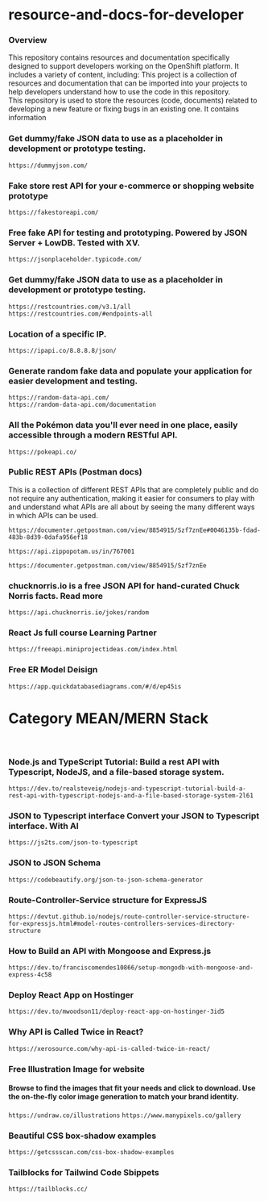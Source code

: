# resource-and-docs-for-developer


### Overview

This repository contains resources and documentation specifically designed to support developers working on the OpenShift platform. It includes a variety of content, including:
This project is a collection of resources and documentation that can be imported into your projects to help developers understand how to use the code in this repository. <br>
This repository is used to store the resources (code, documents) related to developing a new feature or fixing bugs in an existing one. It contains information

### Get dummy/fake JSON data to use as a placeholder in development or prototype testing.

`https://dummyjson.com/` <br>

### Fake store rest API for your e-commerce or shopping website prototype

`https://fakestoreapi.com/` <br>

### Free fake API for testing and prototyping. Powered by JSON Server + LowDB. Tested with XV.

`https://jsonplaceholder.typicode.com/` <br>

### Get dummy/fake JSON data to use as a placeholder in development or prototype testing.

`https://restcountries.com/v3.1/all` <br>
`https://restcountries.com/#endpoints-all` <br>

### Location of a specific IP.

`https://ipapi.co/8.8.8.8/json/` <br>

### Generate random fake data and populate your application for easier development and testing.

`https://random-data-api.com/` <br>
`https://random-data-api.com/documentation` <br>

### All the Pokémon data you'll ever need in one place, easily accessible through a modern RESTful API.

`https://pokeapi.co/` <br>

### Public REST APIs (Postman docs)

This is a collection of different REST APIs that are completely public and do not require any authentication, making it easier for consumers to play with and understand what APIs are all about by seeing the many different ways in which APIs can be used.

`https://documenter.getpostman.com/view/8854915/Szf7znEe#0046135b-fdad-483b-8d39-0dafa956ef18` <br>

`https://api.zippopotam.us/in/767001` <br>

`https://documenter.getpostman.com/view/8854915/Szf7znEe` <br>


### chucknorris.io is a free JSON API for hand-curated Chuck Norris facts. Read more

`https://api.chucknorris.io/jokes/random` <br>


### React Js full course Learning Partner <Youtube>

`https://freeapi.miniprojectideas.com/index.html` <br>

### Free ER Model Deisign

`https://app.quickdatabasediagrams.com/#/d/ep45is` <br>


# Category MEAN/MERN Stack
 <br>

### Node.js and TypeScript Tutorial: Build a rest API with Typescript, NodeJS, and a file-based storage system.

`https://dev.to/realsteveig/nodejs-and-typescript-tutorial-build-a-rest-api-with-typescript-nodejs-and-a-file-based-storage-system-2l61` <br>

### JSON to Typescript interface Convert your JSON to Typescript interface. With AI

`https://js2ts.com/json-to-typescript` <br>

### JSON to JSON Schema

`https://codebeautify.org/json-to-json-schema-generator` <br>

### Route-Controller-Service structure for ExpressJS

`https://devtut.github.io/nodejs/route-controller-service-structure-for-expressjs.html#model-routes-controllers-services-directory-structure` <br>

### How to Build an API with Mongoose and Express.js

`https://dev.to/franciscomendes10866/setup-mongodb-with-mongoose-and-express-4c58` <br>

### Deploy React App on Hostinger
`https://dev.to/mwoodson11/deploy-react-app-on-hostinger-3id5` <br>

### Why API is Called Twice in React?

`https://xerosource.com/why-api-is-called-twice-in-react/` <br>


### Free Illustration Image for website 
#### Browse to find the images that fit your needs and click to download. Use the on-the-fly color image generation to match your brand identity.
`https://undraw.co/illustrations`
`https://www.manypixels.co/gallery`


### Beautiful CSS box-shadow examples
`https://getcssscan.com/css-box-shadow-examples`

### Tailblocks for Tailwind Code Sbippets
`https://tailblocks.cc/`
